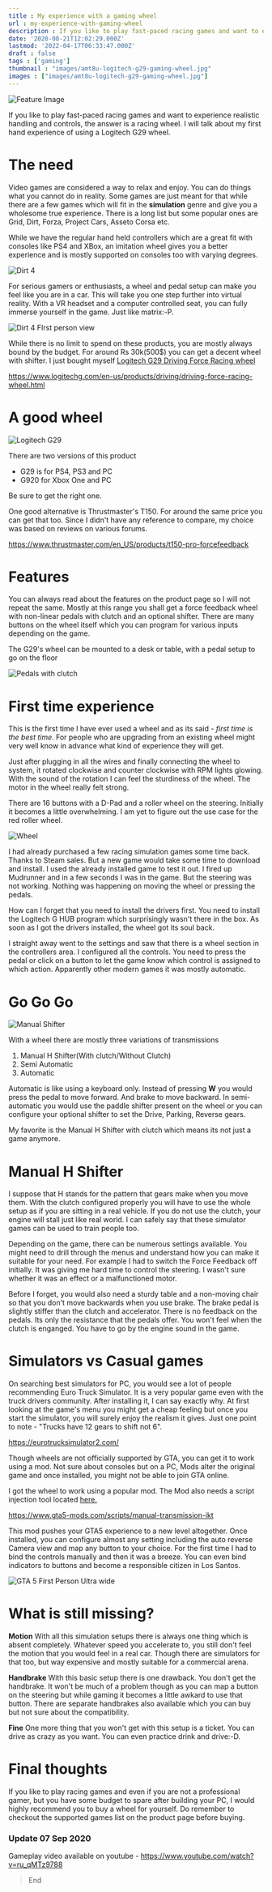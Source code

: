 ```yaml
---
title : My experience with a gaming wheel
url : my-experience-with-gaming-wheel
description : If you like to play fast-paced racing games and want to experience realistic handling and controls, the answer is a racing wheel. I will talk about my first hand experience of using a Logitech G29 wheel.
date: '2020-08-21T12:02:29.000Z'
lastmod: '2022-04-17T06:33:47.000Z'
draft : false
tags : ['gaming']
thumbnail : "images/amt8u-logitech-g29-gaming-wheel.jpg"
images : ["images/amt8u-logitech-g29-gaming-wheel.jpg"]
---
```


![Feature Image](images/amt8u-logitech-g29-gaming-wheel.jpg)

If you like to play fast-paced racing games and want to experience realistic handling and controls, the answer is a racing wheel. I will talk about my first hand experience of using a Logitech G29 wheel.

# The need

Video games are considered a way to relax and enjoy. You can do things what you cannot do in reality. Some games are just meant for that while there are a few games which will fit in the **simulation** genre and give you a wholesome true experience. There is a long list but some popular ones are Grid, Dirt, Forza, Project Cars, Asseto Corsa etc.

While we have the regular hand held controllers which are a great fit with consoles like PS4 and XBox, an imitation wheel gives you a better experience and is mostly supported on consoles too with varying degrees.

![Dirt 4](images/20200904181536_1.jpg)

For serious gamers or enthusiasts, a wheel and pedal setup can make you feel like you are in a car. This will take you one step further into virtual reality. With a VR headset and a computer controlled seat, you can fully immerse yourself in the game. Just like matrix:-P.

![Dirt 4 FIrst person view](images/20200904181642_1.jpg)

While there is no limit to spend on these products, you are mostly always bound by the budget. For around Rs 30k(500$) you can get a decent wheel with shifter. I just bought myself [Logitech G29 Driving Force Racing wheel](https://www.logitechg.com/en-us/products/driving/driving-force-racing-wheel.html)

https://www.logitechg.com/en-us/products/driving/driving-force-racing-wheel.html

# A good wheel

![Logitech G29](images/IMG_20200903_235231.jpg)

There are two versions of this product
* G29 is for PS4, PS3 and PC
* G920 for Xbox One and PC

Be sure to get the right one.

One good alternative is Thrustmaster's T150. For around the same price you can get that too. Since I didn't have any reference to compare, my choice was based on reviews on various forums.

https://www.thrustmaster.com/en_US/products/t150-pro-forcefeedback

# Features

You can always read about the features on the product page so I will not repeat the same. Mostly at this range you shall get a force feedback wheel with non-linear pedals with clutch and an optional shifter. There are many buttons on the wheel itself which you can program for various inputs depending on the game.

The G29's wheel can be mounted to a desk or table, with a pedal setup to go on the floor

![Pedals with clutch](images/Pedals.png)

# First time experience

This is the first time I have ever used a wheel and as its said - *first time is the best time*. For people who are upgrading from an existing wheel might very well know in advance what kind of experience they will get.

Just after plugging in all the wires and finally connecting the wheel to system, it rotated clockwise and counter clockwise with RPM lights glowing. With the sound of the rotation I can feel the sturdiness of the wheel. The motor in the wheel really felt strong.

There are 16 buttons with a D-Pad and a roller wheel on the steering. Initially it becomes a little overwhelming. I am yet to figure out the use case for the red roller wheel.

![Wheel](images/Steering.png)

I had already purchased a few racing simulation games some time back. Thanks to Steam sales. But a new game would take some time to download and install. I used the already installed game to test it out. I fired up Mudrunner and in a few seconds I was in the game. But the steering was not working. Nothing was happening on moving the wheel or pressing the pedals. 

How can I forget that you need to install the drivers first. You need to install the Logitech G HUB program which surprisingly wasn't there in the box. As soon as I got the drivers installed, the wheel got its soul back.

I straight away went to the settings and saw that there is a wheel section in the controllers area. I configured all the controls. You need to press the pedal or click on a button to let the game know which control is assigned to which action. Apparently other modern games it was mostly automatic.

# Go Go Go

![Manual Shifter](images/IMG_20200903_234704.jpg)

With a wheel there are mostly three variations of transmissions
1. Manual H Shifter(With clutch/Without Clutch)
2. Semi Automatic
3. Automatic


Automatic is like using a keyboard only. Instead of pressing **W** you would press the pedal to move forward. And brake to move backward. In semi-automatic you would use the paddle shifter present on the wheel or you can configure your optional shifter to set the Drive, Parking, Reverse gears.

My favorite is the Manual H Shifter with clutch which means its not just a game anymore.

# Manual H Shifter

I suppose that H stands for the pattern that gears make when you move them. With the clutch configured properly you will have to use the whole setup as if you are sitting in a real vehicle. If you do not use the clutch, your engine will stall just like real world. I can safely say that these simulator games can be used to train people too.

Depending on the game, there can be numerous settings available. You might need to drill through the menus and understand how you can make it suitable for your need. For example I had to switch the Force Feedback off initially. It was giving me hard time to control the steering. I wasn't sure whether it was an effect or a malfunctioned motor.

Before I forget, you would also need a sturdy table and a non-moving chair so that you don't move backwards when you use brake. The brake pedal is slightly stiffer than the clutch and accelerator. There is no feedback on the pedals. Its only the resistance that the pedals offer. You won't feel when the clutch is enganged. You have to go by the engine sound in the game.

# Simulators vs Casual games

On searching best simulators for PC, you would see a lot of people recommending Euro Truck Simulator. It is a very popular game even with the truck drivers community. After installing it, I can say exactly why. At first looking at the game's menu you might get a cheap feeling but once you start the simulator, you will surely enjoy the realism it gives. Just one point to note - "Trucks have 12 gears to shift not 6".

https://eurotrucksimulator2.com/

Though wheels are not officially supported by GTA, you can get it to work using a mod. Not sure about consoles but on a PC, Mods alter the original game and once installed, you might not be able to join GTA online.

I got the wheel to work using a popular mod. The Mod also needs a script injection tool located [here.](http://www.dev-c.com/gtav/scripthookv/)

https://www.gta5-mods.com/scripts/manual-transmission-ikt

This mod pushes your GTA5 experience to a new level altogether. Once installed, you can configure almost any setting including the auto reverse Camera view and map any button to your choice. For the first time I had to bind the controls manually and then it was a breeze. You can even bind indicators to buttons and become a responsible citizen in Los Santos.

![GTA 5 First Person Ultra wide](images/20200904183302_1.jpg)

# What is still missing?

**Motion**
With all this simulation setups there is always one thing which is absent completely.
Whatever speed you accelerate to, you still don't feel the motion that you would feel in a real car. Though there are simulators for that too, but way expensive and mostly suitable for a commercial arena. 

**Handbrake**
With this basic setup there is one drawback. You don't get the handbrake. It won't be much of a problem though as you can map a button on the steering but while gaming it becomes a little awkard to use that button. There are separate handbrakes also available which you can buy but not sure about the compatibility.

**Fine**
One more thing that you won't get with this setup is a ticket. You can drive as crazy as you want. You can even practice drink and drive:-D. 

# Final thoughts

If you like to play racing games and even if you are not a professional gamer, but you have some budget to spare after building your PC, I would highly recommend you to buy a wheel for yourself. Do remember to checkout the supported games list on the product page before buying. 

### Update 07 Sep 2020

Gameplay video available on youtube - https://www.youtube.com/watch?v=ru_qMTz9788

> End








